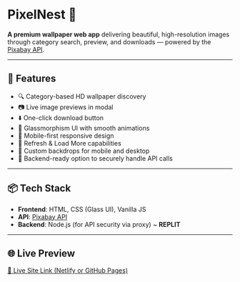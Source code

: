 # **PixelNest 🌱**

**A premium wallpaper web app** delivering beautiful, high-resolution images through category search, preview, and downloads — powered by the [Pixabay API](https://pixabay.com/api/docs/).

---

## 🚀 Features

- 🔍 Category-based HD wallpaper discovery
- 📷 Live image previews in modal
- ⬇️ One-click download button
- 🧊 Glassmorphism UI with smooth animations
- 📱 Mobile-first responsive design
- 🔁 Refresh & Load More capabilities
- 🎨 Custom backdrops for mobile and desktop
- 🔐 Backend-ready option to securely handle API calls

---

## 📦 Tech Stack

- **Frontend**: HTML, CSS (Glass UI), Vanilla JS
- **API**: [Pixabay API](https://pixabay.com/api/docs/)
- **Backend**: Node.js (for API security via proxy) ~ **REPLIT**

---

## 🌐 Live Preview

[🔗 Live Site Link (Netlify or GitHub Pages)](https://regal-dolphin-a29116.netlify.app/)


